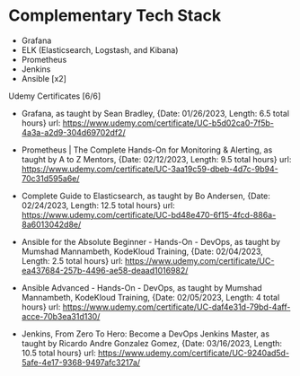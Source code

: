 # Complementary Tech Stack
- Grafana
- ELK (Elasticsearch, Logstash, and Kibana)
- Prometheus
- Jenkins
- Ansible [x2]

Udemy Certificates [6/6]

- Grafana, as taught by Sean Bradley, {Date: 01/26/2023, Length: 6.5 total hours}
url: https://www.udemy.com/certificate/UC-b5d02ca0-7f5b-4a3a-a2d9-304d69702df2/

- Prometheus | The Complete Hands-On for Monitoring & Alerting, as taught by A to Z Mentors, {Date: 02/12/2023, Length: 9.5 total hours}
url: https://www.udemy.com/certificate/UC-3aa19c59-dbeb-4d7c-9b94-70c31d595a6e/

- Complete Guide to Elasticsearch, as taught by Bo Andersen, {Date: 02/24/2023, Length: 12.5 total hours}
url: https://www.udemy.com/certificate/UC-bd48e470-6f15-4fcd-886a-8a6013042d8e/

- Ansible for the Absolute Beginner - Hands-On - DevOps, as taught by Mumshad Mannambeth, KodeKloud Training, {Date: 02/04/2023, Length: 2.5 total hours}
url: https://www.udemy.com/certificate/UC-ea437684-257b-4496-ae58-deaad1016982/

- Ansible Advanced - Hands-On - DevOps, as taught by Mumshad Mannambeth, KodeKloud Training, {Date: 02/05/2023, Length: 4 total hours}
url: https://www.udemy.com/certificate/UC-daf4e31d-79bd-4aff-acce-70b3ea31d130/

- Jenkins, From Zero To Hero: Become a DevOps Jenkins Master, as taught by Ricardo Andre Gonzalez Gomez, {Date: 03/16/2023, Length: 10.5 total hours}
url: https://www.udemy.com/certificate/UC-9240ad5d-5afe-4e17-9368-9497afc3217a/
